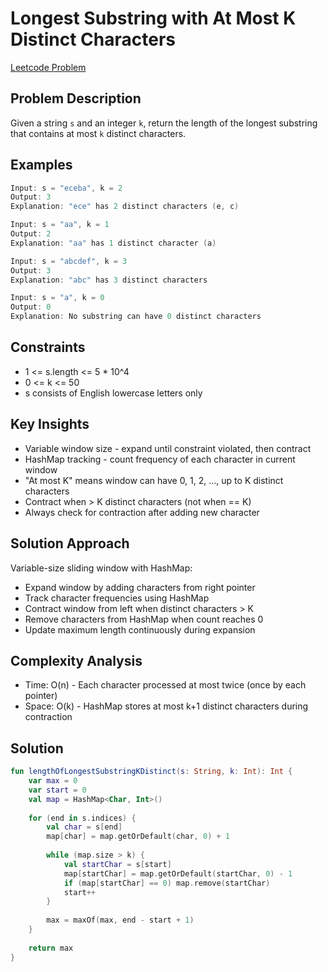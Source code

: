# Longest Substring with At Most K Distinct Characters
[Leetcode Problem](https://leetcode.com/problems/longest-substring-with-at-most-k-distinct-characters/)

## Problem Description
Given a string `s` and an integer `k`, return the length of the longest substring that contains at most `k` distinct characters.

## Examples
```kotlin
Input: s = "eceba", k = 2
Output: 3
Explanation: "ece" has 2 distinct characters (e, c)

Input: s = "aa", k = 1
Output: 2
Explanation: "aa" has 1 distinct character (a)

Input: s = "abcdef", k = 3
Output: 3
Explanation: "abc" has 3 distinct characters

Input: s = "a", k = 0
Output: 0
Explanation: No substring can have 0 distinct characters
```

## Constraints
- 1 <= s.length <= 5 * 10^4
- 0 <= k <= 50
- s consists of English lowercase letters only

## Key Insights
- Variable window size - expand until constraint violated, then contract
- HashMap tracking - count frequency of each character in current window
- "At most K" means window can have 0, 1, 2, ..., up to K distinct characters
- Contract when > K distinct characters (not when == K)
- Always check for contraction after adding new character

## Solution Approach
Variable-size sliding window with HashMap:

- Expand window by adding characters from right pointer
- Track character frequencies using HashMap
- Contract window from left when distinct characters > K
- Remove characters from HashMap when count reaches 0
- Update maximum length continuously during expansion

## Complexity Analysis
- Time: O(n) - Each character processed at most twice (once by each pointer)
- Space: O(k) - HashMap stores at most k+1 distinct characters during contraction

## Solution
```kotlin
fun lengthOfLongestSubstringKDistinct(s: String, k: Int): Int {
    var max = 0
    var start = 0
    val map = HashMap<Char, Int>()
    
    for (end in s.indices) {
        val char = s[end]
        map[char] = map.getOrDefault(char, 0) + 1
        
        while (map.size > k) {
            val startChar = s[start]
            map[startChar] = map.getOrDefault(startChar, 0) - 1
            if (map[startChar] == 0) map.remove(startChar)
            start++
        }
        
        max = maxOf(max, end - start + 1)
    }
    
    return max
}
```
